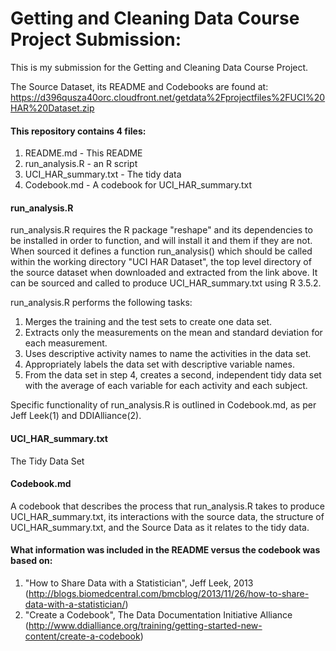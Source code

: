 # Getting and Cleaning Data Course Project Submission:

This is my submission for the Getting and Cleaning Data Course Project.

The Source Dataset, its README and Codebooks are found at: https://d396qusza40orc.cloudfront.net/getdata%2Fprojectfiles%2FUCI%20HAR%20Dataset.zip

#### This repository contains 4 files:
1. README.md - This README
2. run_analysis.R - an R script
3. UCI_HAR_summary.txt - The tidy data 
4. Codebook.md - A codebook for UCI_HAR_summary.txt

#### run_analysis.R

run_analysis.R requires the R package "reshape" and its dependencies to be installed in order to function, and will install it and them if they are not. When sourced it defines a function run_analysis() which should be called within the working directory "UCI HAR Dataset", the top level directory of the source dataset when downloaded and extracted from the link above. It can be sourced and called to produce UCI_HAR_summary.txt using R 3.5.2.

run_analysis.R performs the following tasks:

1. Merges the training and the test sets to create one data set.
2. Extracts only the measurements on the mean and standard deviation for each measurement.
3. Uses descriptive activity names to name the activities in the data set.
4. Appropriately labels the data set with descriptive variable names.
5. From the data set in step 4, creates a second, independent tidy data set with the average of each variable for each activity and each subject.

Specific functionality of run_analysis.R is outlined in Codebook.md, as per Jeff Leek(1) and DDIAlliance(2).

#### UCI_HAR_summary.txt 
The Tidy Data Set

#### Codebook.md 
A codebook that describes the process that run_analysis.R takes to produce UCI_HAR_summary.txt, its interactions with the source data, the structure of UCI_HAR_summary.txt, and the Source Data as it relates to the tidy data.

#### What information was included in the README versus the codebook was based on:
1. "How to Share Data with a Statistician", Jeff Leek, 2013 (http://blogs.biomedcentral.com/bmcblog/2013/11/26/how-to-share-data-with-a-statistician/)
2. "Create a Codebook", The Data Documentation Initiative Alliance (http://www.ddialliance.org/training/getting-started-new-content/create-a-codebook)